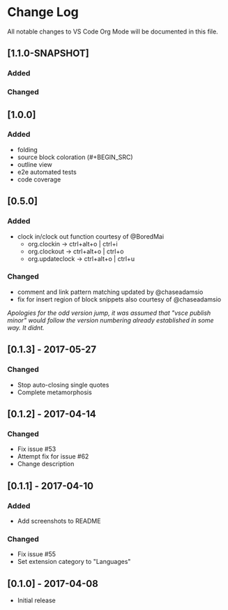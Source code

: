 # Change Log
All notable changes to VS Code Org Mode will be documented in this file.

## [1.1.0-SNAPSHOT]
### Added
### Changed

## [1.0.0]
### Added
- folding
- source block coloration (#+BEGIN_SRC)
- outline view
- e2e automated tests
- code coverage

## [0.5.0]
### Added
- clock in/clock out function courtesy of @BoredMai
  - org.clockin &rarr; ctrl+alt+o | ctrl+i
  - org.clockout &rarr; ctrl+alt+o | ctrl+o
  - org.updateclock &rarr; ctrl+alt+o | ctrl+u
### Changed
- comment and link pattern matching updated by @chaseadamsio
- fix for insert region of block snippets also courtesy of @chaseadamsio

*Apologies for the odd version jump, it was assumed that "vsce publish minor" would follow the version numbering already established in some way. It didnt.*

## [0.1.3] - 2017-05-27
### Changed
- Stop auto-closing single quotes
- Complete metamorphosis

## [0.1.2] - 2017-04-14
### Changed
- Fix issue #53
- Attempt fix for issue #62
- Change description

## [0.1.1] - 2017-04-10
### Added
- Add screenshots to README
### Changed
- Fix issue #55
- Set extension category to "Languages"

## [0.1.0] - 2017-04-08
- Initial release
